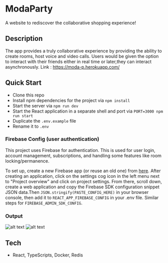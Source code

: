 # ModaParty


A website to rediscover the collaborative shopping experience!

## Description

The app provides a truly collaborative experience by providing the ability to create rooms, host voice and video calls.
Users would be given the option to interact with their friends either in real time or later,they can interact asynchronously.
Link : https://moda-p.herokuapp.com/

## Quick Start

- Clone this repo
- Install npm dependencies for the project via `npm install`
- Start the server via `npm run dev`
- Start the React application in a separate shell and port via `PORT=3000 npm run start`
- Duplicate the `.env.example` file
- Rename it to `.env`



### Firebase Config (user authentication)

This project uses Firebase for authentication. This is used for user login, account management, subscriptions, and handling some features like room locking/permanence.

To set up, create a new Firebase app (or reuse an old one) from [here](https://console.firebase.google.com/). After creating an application, click on the settings cog icon in the left menu next to "Project overview" and click on project settings. From there, scroll down, create a web application and copy the Firebase SDK configuration snippet JSON data.Then `JSON.stringify(PASTE_CONFIG_HERE)` in your browser console, then add it to `REACT_APP_FIREBASE_CONFIG` in your .env file.
Similar steps for `FIREBASE_ADMIN_SDK_CONFIG`.

### Output
![alt text](https://github.com/pracvp/Moda/blob/main/Screenshot%20(75).png)
![alt text](https://github.com/pracvp/Moda/blob/main/Screenshot%20(76).png)


## Tech
- React, TypeScripts, Docker, Redis
